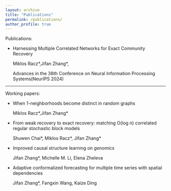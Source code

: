 ```yaml
---
layout: archive
title: "Publications"
permalink: /publications/
author_profile: true
---
```

Publications:

+ Harnessing Multiple Correlated Networks for Exact Community Recovery
  
  Miklos Racz\*,Jifan Zhang\*,
  
  Advances in the 38th Conference on Neural Information Processing Systems(NeurIPS 2024)
---
Working papers:

+ When 1-neighborhoods become distinct in random graphs

  
  Miklos Racz\*,Jifan Zhang\*

+ From weak recovery to exact recovery: matching O(log n) correlated regular stochastic block models

  
  Shuwen Chai\*, Miklos Racz\*, Jifan Zhang\*

+ Improved causal structure learning on genomics

  
   Jifan Zhang\*, Michelle M. Li, Elena Zheleva
 
+ Adaptive conformalized forecasting for multiple time series with spatial dependencies

  
  Jifan Zhang\*, Fangxin Wang, Kaize Ding








